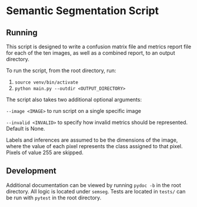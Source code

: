 # Semantic Segmentation Script
## Running
This script is designed to write a confusion matrix file and metrics report file for each of the ten images, as well as a combined report, to an output directory.


To run the script, from the root directory, run:

1. `source venv/bin/activate`
2. `python main.py --outdir <OUTPUT_DIRECTORY>`

The script also takes two additional optional arguments:

`--image <IMAGE>` to run script on a single specific image

`--invalid <INVALID>` to specify how invalid metrics should be represented. Default is None.

Labels and inferences are assumed to be the dimensions of the image, where the value of each pixel represents the class assigned to that pixel. Pixels of value 255 are skipped.


## Development

Additional documentation can be viewed by running `pydoc -b` in the root directory. All logic is located under `semseg`.
Tests are located in `tests/` can be run with `pytest` in the root directory.